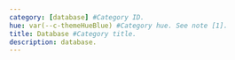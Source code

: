 ```yaml
---
category: [database] #Category ID.
hue: var(--c-themeHueBlue) #Category hue. See note [1].
title: Database #Category title.
description: database.
---
```

